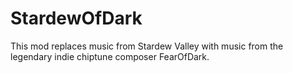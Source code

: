 # StardewOfDark
This mod replaces music from Stardew Valley with music from the legendary indie chiptune composer FearOfDark.
